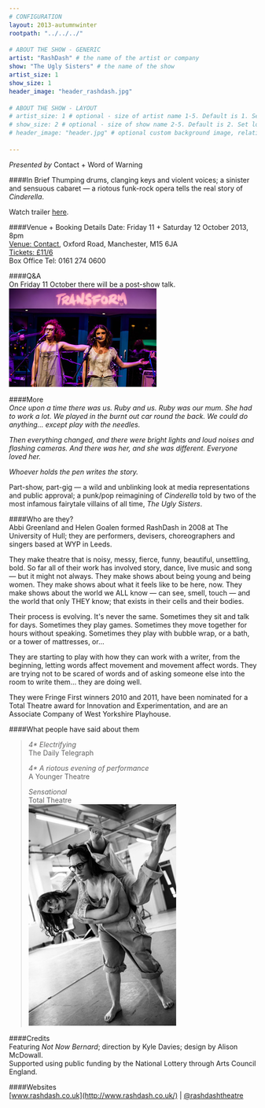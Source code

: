 ```yaml
---
# CONFIGURATION
layout: 2013-autumnwinter
rootpath: "../../../"

# ABOUT THE SHOW - GENERIC
artist: "RashDash" # the name of the artist or company
show: "The Ugly Sisters" # the name of the show
artist_size: 1
show_size: 1
header_image: "header_rashdash.jpg"

# ABOUT THE SHOW - LAYOUT
# artist_size: 1 # optional - size of artist name 1-5. Default is 1. Set longer names to lower values
# show_size: 2 # optional - size of show name 2-5. Default is 2. Set longer names to lower values
# header_image: "header.jpg" # optional custom background image, relative to current page

---
```

*Presented by* Contact + Word of Warning 
   
####In Brief
Thumping drums, clanging keys and violent voices; a sinister and sensuous cabaret — a riotous funk-rock opera tells the real story of *Cinderella*.       
        
Watch trailer [here](http://youtu.be/i0rUjOh4yu8).    
     
####Venue + Booking Details
Date: Friday 11 + Saturday 12 October 2013, 8pm   
[Venue: Contact](http://contactmcr.com/visit/getting-here/), Oxford Road, Manchester, M15 6JA    
[Tickets: £11/6](http://contactmcr.com/whats-on/6232-rashdash-theatre-the-ugly-sisters/)   
Box Office Tel: 0161 274 0600    
    
####Q&A          
On Friday 11 October there will be a post-show talk.         
![RashDash](rashdash.jpg)    
       
####More        
*Once upon a time there was us. Ruby and us. Ruby was our mum. She had to work a lot. We played in the burnt out car round the back. We could do anything... except play with the needles.*        
          
*Then everything changed, and there were bright lights and loud noises and flashing cameras. And there was her, and she was different. Everyone loved her.*       
        
*Whoever holds the pen writes the story.*        
               
Part-show, part-gig — a wild and unblinking look at media representations and public approval; a punk/pop reimagining of *Cinderella* told by two of the most infamous fairytale villains of all time, *The Ugly Sisters*.      
                          
####Who are they?        
Abbi Greenland and Helen Goalen formed RashDash in 2008 at The University of Hull; they are performers, devisers, choreographers and singers based at WYP in Leeds.        
         
They make theatre that is noisy, messy, fierce, funny, beautiful, unsettling, bold. So far all of their work has involved story, dance, live music and song  — but it might not always. They make shows about being young and being women. They make shows about what it feels like to be here, now. They make shows about the world we ALL know — can see, smell, touch — and the world that only THEY know; that exists in their cells and their bodies.        
        
Their process is evolving. It's never the same. Sometimes they sit and talk for days. Sometimes they play games. Sometimes they move together for hours without speaking. Sometimes they play with bubble wrap, or a bath, or a tower of mattresses, or...         
           
They are starting to play with how they can work with a writer, from the beginning, letting words affect movement and movement affect words. They are trying not to be scared of words and of asking someone else into the room to write them... they are doing well.        
         
They were Fringe First winners 2010 and 2011, have been nominated for a Total Theatre award for Innovation and Experimentation, and are an Associate Company of West Yorkshire Playhouse.        
          
####What people have said about them         
>*4\* Electrifying*<br>The Daily Telegraph         
>                
>*4\* A riotous evening of performance*<br>A Younger Theatre         
>        
>*Sensational*<br>Total Theatre         
![RashDash](rashdash1.jpg)    
         
####Credits     
Featuring *Not Now Bernard*; direction by Kyle Davies; design by Alison McDowall.        
Supported using public funding by the National Lottery through Arts Council England.        
        
####Websites    
[www.rashdash.co.uk](http://www.rashdash.co.uk/) | [@rashdashtheatre](http://twitter.com/rashdashtheatre)   
